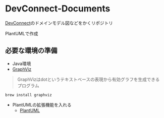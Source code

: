 # DevConnect-Documents

[DevConnect](https://github.com/AiriNarita/DevConnect)のドメインモデル図などをかくリポジトリ

PlantUMLで作成

## 必要な環境の準備

- Java環境
- [GraphViz](https://plantuml.com/ja/graphviz-dot)

 > GraphVizはdotというテキストベースの表現から有効グラフを生成できるプログラム

```cli
brew install graphviz
```

- PlantUMLの拡張機能を入れる
  - [PlantUML](https://marketplace.visualstudio.com/items?itemName=jebbs.plantuml)
